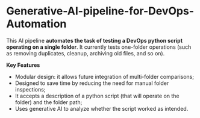 # Generative-AI-pipeline-for-DevOps-Automation

This AI pipeline **automates the task of testing a DevOps python script operating on a single folder**. It currently tests one-folder operations (such as removing duplicates, cleanup, archiving old files, and so on).

**Key Features**
- Modular design: it allows future integration of multi-folder comparisons;
- Designed to save time by reducing the need for manual folder inspections;
- It accepts a description of a python script (that will operate on the folder) and the folder path;
- Uses generative AI to analyze whether the script worked as intended.
